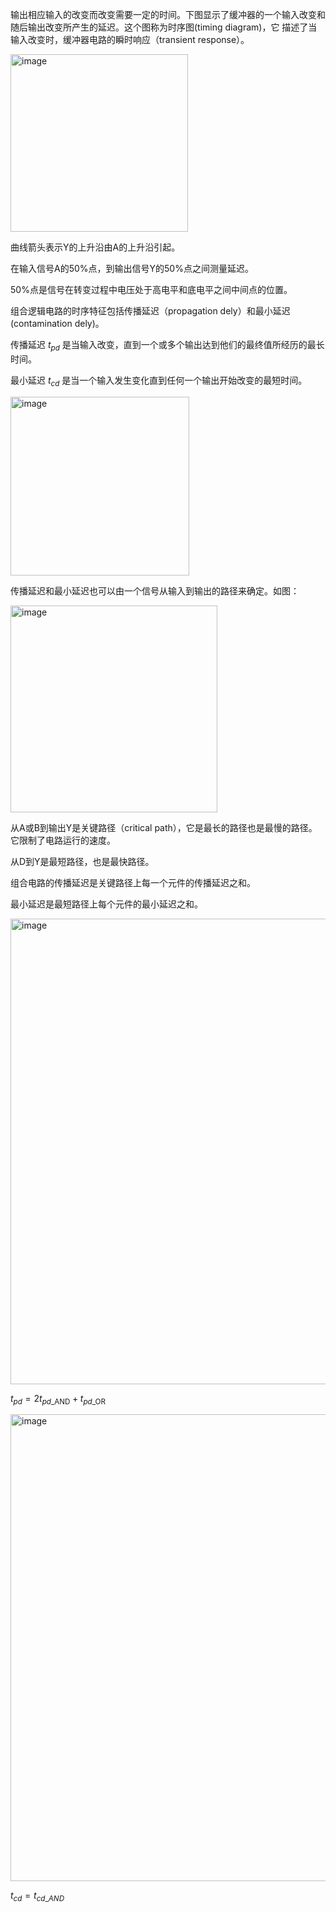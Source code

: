 输出相应输入的改变而改变需要一定的时间。下图显示了缓冲器的一个输入改变和随后输出改变所产生的延迟。这个图称为时序图(timing diagram)，它
描述了当输入改变时，缓冲器电路的瞬时响应（transient response）。

<img width="284" alt="image" src="https://github.com/zmz231126/Learning/assets/164715631/70059475-7ef2-4bd3-a916-e6ba687899d8">

曲线箭头表示Y的上升沿由A的上升沿引起。

在输入信号A的50%点，到输出信号Y的50%点之间测量延迟。

50%点是信号在转变过程中电压处于高电平和底电平之间中间点的位置。

组合逻辑电路的时序特征包括传播延迟（propagation dely）和最小延迟(contamination dely)。

传播延迟 $t_{pd}$ 是当输入改变，直到一个或多个输出达到他们的最终值所经历的最长时间。

最小延迟 $t_{cd}$ 是当一个输入发生变化直到任何一个输出开始改变的最短时间。

<img width="286" alt="image" src="https://github.com/zmz231126/Learning/assets/164715631/37fb8b85-5a05-4471-9b67-591cbddececd">

传播延迟和最小延迟也可以由一个信号从输入到输出的路径来确定。如图：

<img width="331" alt="image" src="https://github.com/zmz231126/Learning/assets/164715631/690118f6-668f-4e55-a21e-3dc8742f02ca">

从A或B到输出Y是关键路径（critical path），它是最长的路径也是最慢的路径。它限制了电路运行的速度。

从D到Y是最短路径，也是最快路径。

组合电路的传播延迟是关键路径上每一个元件的传播延迟之和。

最小延迟是最短路径上每个元件的最小延迟之和。

<img width="745" alt="image" src="https://github.com/zmz231126/Learning/assets/164715631/bf32b717-61d5-45a9-843e-3922608fb7a4">

$t_{pd} = 2t_{pd \_\text{AND}} + t_{pd \_\text{OR}}$

<img width="747" alt="image" src="https://github.com/zmz231126/Learning/assets/164715631/e56c1f57-a64d-4e15-bd52-cc0740e17ae0">

$t_{cd} = t_{cd \_ AND}$



